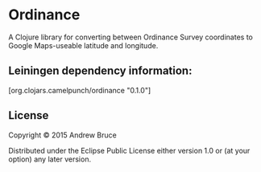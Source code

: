 # Ordinance

A Clojure library for converting between Ordinance Survey coordinates to Google Maps-useable latitude and longitude.

## Leiningen dependency information:

[org.clojars.camelpunch/ordinance "0.1.0"]

## License

Copyright © 2015 Andrew Bruce

Distributed under the Eclipse Public License either version 1.0 or (at
your option) any later version.
